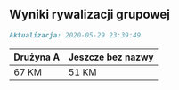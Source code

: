 ## Wyniki rywalizacji grupowej

```markdown
Aktualizacja: 2020-05-29 23:39:49
```

Drużyna A | Jeszcze bez nazwy
------------ | -------------
 67 KM | 51 KM